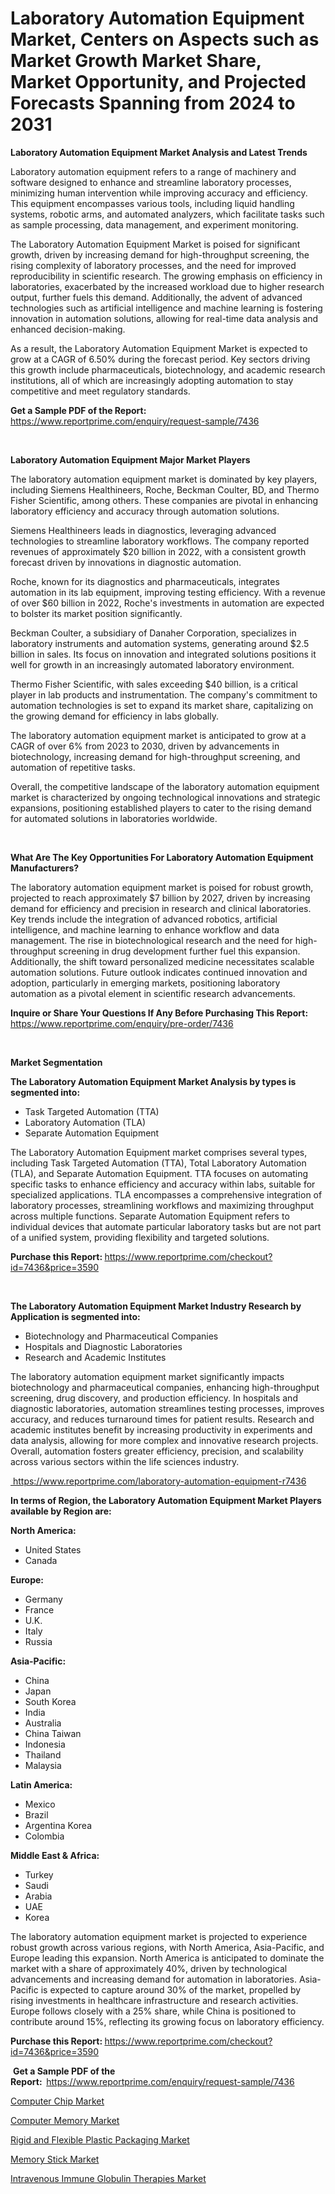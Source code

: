 <p><h1>Laboratory Automation Equipment Market, Centers on Aspects such as Market Growth Market Share, Market Opportunity, and Projected Forecasts Spanning from 2024 to 2031</h1></p><p><strong>Laboratory Automation Equipment Market Analysis and Latest Trends</strong></p>
<p><p>Laboratory automation equipment refers to a range of machinery and software designed to enhance and streamline laboratory processes, minimizing human intervention while improving accuracy and efficiency. This equipment encompasses various tools, including liquid handling systems, robotic arms, and automated analyzers, which facilitate tasks such as sample processing, data management, and experiment monitoring.</p><p>The Laboratory Automation Equipment Market is poised for significant growth, driven by increasing demand for high-throughput screening, the rising complexity of laboratory processes, and the need for improved reproducibility in scientific research. The growing emphasis on efficiency in laboratories, exacerbated by the increased workload due to higher research output, further fuels this demand. Additionally, the advent of advanced technologies such as artificial intelligence and machine learning is fostering innovation in automation solutions, allowing for real-time data analysis and enhanced decision-making.</p><p>As a result, the Laboratory Automation Equipment Market is expected to grow at a CAGR of 6.50% during the forecast period. Key sectors driving this growth include pharmaceuticals, biotechnology, and academic research institutions, all of which are increasingly adopting automation to stay competitive and meet regulatory standards.</p></p>
<p><strong>Get a Sample PDF of the Report:&nbsp;</strong> <a href="https://www.reportprime.com/enquiry/request-sample/7436?utm_campaign=1144&utm_medium=2&utm_source=Github&utm_content=ia&utm_term=25112024&utm_id=laboratory-automation-equipment">https://www.reportprime.com/enquiry/request-sample/7436</a></p>
<p>&nbsp;</p>
<p><strong>Laboratory Automation Equipment Major Market Players</strong></p>
<p><p>The laboratory automation equipment market is dominated by key players, including Siemens Healthineers, Roche, Beckman Coulter, BD, and Thermo Fisher Scientific, among others. These companies are pivotal in enhancing laboratory efficiency and accuracy through automation solutions. </p><p>Siemens Healthineers leads in diagnostics, leveraging advanced technologies to streamline laboratory workflows. The company reported revenues of approximately $20 billion in 2022, with a consistent growth forecast driven by innovations in diagnostic automation.</p><p>Roche, known for its diagnostics and pharmaceuticals, integrates automation in its lab equipment, improving testing efficiency. With a revenue of over $60 billion in 2022, Roche's investments in automation are expected to bolster its market position significantly.</p><p>Beckman Coulter, a subsidiary of Danaher Corporation, specializes in laboratory instruments and automation systems, generating around $2.5 billion in sales. Its focus on innovation and integrated solutions positions it well for growth in an increasingly automated laboratory environment.</p><p>Thermo Fisher Scientific, with sales exceeding $40 billion, is a critical player in lab products and instrumentation. The company's commitment to automation technologies is set to expand its market share, capitalizing on the growing demand for efficiency in labs globally. </p><p>The laboratory automation equipment market is anticipated to grow at a CAGR of over 6% from 2023 to 2030, driven by advancements in biotechnology, increasing demand for high-throughput screening, and automation of repetitive tasks. </p><p>Overall, the competitive landscape of the laboratory automation equipment market is characterized by ongoing technological innovations and strategic expansions, positioning established players to cater to the rising demand for automated solutions in laboratories worldwide.</p></p>
<p>&nbsp;</p>
<p><strong>What Are The Key Opportunities For Laboratory Automation Equipment Manufacturers?</strong></p>
<p><p>The laboratory automation equipment market is poised for robust growth, projected to reach approximately $7 billion by 2027, driven by increasing demand for efficiency and precision in research and clinical laboratories. Key trends include the integration of advanced robotics, artificial intelligence, and machine learning to enhance workflow and data management. The rise in biotechnological research and the need for high-throughput screening in drug development further fuel this expansion. Additionally, the shift toward personalized medicine necessitates scalable automation solutions. Future outlook indicates continued innovation and adoption, particularly in emerging markets, positioning laboratory automation as a pivotal element in scientific research advancements.</p></p>
<p><strong>Inquire or Share Your Questions If Any Before Purchasing This Report:</strong> <a href="https://www.reportprime.com/enquiry/pre-order/7436?utm_campaign=1144&utm_medium=2&utm_source=Github&utm_content=ia&utm_term=25112024&utm_id=laboratory-automation-equipment">https://www.reportprime.com/enquiry/pre-order/7436</a></p>
<p>&nbsp;</p>
<p><strong>Market Segmentation</strong></p>
<p><strong>The Laboratory Automation Equipment Market Analysis by types is segmented into:</strong></p>
<p><ul><li>Task Targeted Automation (TTA)</li><li>Laboratory Automation (TLA)</li><li>Separate Automation Equipment</li></ul></p>
<p><p>The Laboratory Automation Equipment market comprises several types, including Task Targeted Automation (TTA), Total Laboratory Automation (TLA), and Separate Automation Equipment. TTA focuses on automating specific tasks to enhance efficiency and accuracy within labs, suitable for specialized applications. TLA encompasses a comprehensive integration of laboratory processes, streamlining workflows and maximizing throughput across multiple functions. Separate Automation Equipment refers to individual devices that automate particular laboratory tasks but are not part of a unified system, providing flexibility and targeted solutions.</p></p>
<p><strong>Purchase this Report:&nbsp;</strong><a href="https://www.reportprime.com/checkout?id=7436&price=3590&utm_campaign=1144&utm_medium=2&utm_source=Github&utm_content=ia&utm_term=25112024&utm_id=laboratory-automation-equipment">https://www.reportprime.com/checkout?id=7436&price=3590</a></p>
<p>&nbsp;</p>
<p><strong>The Laboratory Automation Equipment Market Industry Research by Application is segmented into:</strong></p>
<p><ul><li>Biotechnology and Pharmaceutical Companies</li><li>Hospitals and Diagnostic Laboratories</li><li>Research and Academic Institutes</li></ul></p>
<p><p>The laboratory automation equipment market significantly impacts biotechnology and pharmaceutical companies, enhancing high-throughput screening, drug discovery, and production efficiency. In hospitals and diagnostic laboratories, automation streamlines testing processes, improves accuracy, and reduces turnaround times for patient results. Research and academic institutes benefit by increasing productivity in experiments and data analysis, allowing for more complex and innovative research projects. Overall, automation fosters greater efficiency, precision, and scalability across various sectors within the life sciences industry.</p></p>
<p><a href="https://www.reportprime.com/laboratory-automation-equipment-r7436?utm_campaign=1144&utm_medium=2&utm_source=Github&utm_content=ia&utm_term=25112024&utm_id=laboratory-automation-equipment">&nbsp;https://www.reportprime.com/laboratory-automation-equipment-r7436</a></p>
<p><strong>In terms of Region, the Laboratory Automation Equipment Market Players available by Region are:</strong></p>
<p>
    <p> <strong> North America: </strong>
        <ul>
            <li>United States</li>
            <li>Canada</li>
        </ul>
        </p> 
    <p> <strong> Europe: </strong>
        <ul>
            <li>Germany</li>
            <li>France</li>
            <li>U.K.</li>
            <li>Italy</li>
            <li>Russia</li>
        </ul>
        </p> 
    <p> <strong> Asia-Pacific: </strong>
        <ul>
            <li>China</li>
            <li>Japan</li>
            <li>South Korea</li>
            <li>India</li>
            <li>Australia</li>
            <li>China Taiwan</li>
            <li>Indonesia</li>
            <li>Thailand</li>
            <li>Malaysia</li>
        </ul>
        </p> 
    <p> <strong> Latin America: </strong>
        <ul>
            <li>Mexico</li>
            <li>Brazil</li>
            <li>Argentina Korea</li>
            <li>Colombia</li>
        </ul>
        </p> 
    <p> <strong> Middle East & Africa: </strong>
        <ul>
            <li>Turkey</li>
            <li>Saudi</li>
            <li>Arabia</li>
            <li>UAE</li>
            <li>Korea</li>
        </ul>
    </p>
    </p>
<p><p>The laboratory automation equipment market is projected to experience robust growth across various regions, with North America, Asia-Pacific, and Europe leading this expansion. North America is anticipated to dominate the market with a share of approximately 40%, driven by technological advancements and increasing demand for automation in laboratories. Asia-Pacific is expected to capture around 30% of the market, propelled by rising investments in healthcare infrastructure and research activities. Europe follows closely with a 25% share, while China is positioned to contribute around 15%, reflecting its growing focus on laboratory efficiency.</p></p>
<p><strong>Purchase this Report: </strong><a href="https://www.reportprime.com/checkout?id=7436&price=3590&utm_campaign=1144&utm_medium=2&utm_source=Github&utm_content=ia&utm_term=25112024&utm_id=laboratory-automation-equipment">https://www.reportprime.com/checkout?id=7436&price=3590</a></p>
<p>&nbsp;<strong>Get a Sample PDF of the Report:&nbsp;&nbsp;</strong><a href="https://www.reportprime.com/enquiry/request-sample/7436?utm_campaign=1144&utm_medium=2&utm_source=Github&utm_content=ia&utm_term=25112024&utm_id=laboratory-automation-equipment">https://www.reportprime.com/enquiry/request-sample/7436</a></p>
<p><strong></strong></p>
<p><p><a href="https://www.linkedin.com/pulse/computer-chip-market-size-growth-trends-statistics-ahvmc?utm_campaign=1144&utm_medium=2&utm_source=Github&utm_content=ia&utm_term=25112024&utm_id=laboratory-automation-equipment">Computer Chip Market</a></p><p><a href="https://www.linkedin.com/pulse/computer-memory-market-opportunities-emerging-global-pq8uc?utm_campaign=1144&utm_medium=2&utm_source=Github&utm_content=ia&utm_term=25112024&utm_id=laboratory-automation-equipment">Computer Memory Market</a></p><p><a href="https://issuu.com/reportprime-2/docs/rigid-and-flexible-plastic-packagin_6d989bf65e7b42?utm_campaign=1144&utm_medium=2&utm_source=Github&utm_content=ia&utm_term=25112024&utm_id=laboratory-automation-equipment">Rigid and Flexible Plastic Packaging Market</a></p><p><a href="https://www.linkedin.com/pulse/analyzing-global-memory-stick-market-growth-prospects-gahbc?utm_campaign=1144&utm_medium=2&utm_source=Github&utm_content=ia&utm_term=25112024&utm_id=laboratory-automation-equipment">Memory Stick Market</a></p><p><a href="https://issuu.com/reportprime-2/docs/intravenous-immune-globulin-therapi_5500eba793a49e?utm_campaign=1144&utm_medium=2&utm_source=Github&utm_content=ia&utm_term=25112024&utm_id=laboratory-automation-equipment">Intravenous Immune Globulin Therapies Market</a></p></p>
